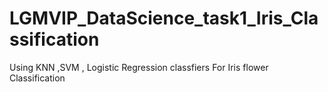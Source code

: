 # LGMVIP_DataScience_task1_Iris_Classification
Using KNN ,SVM , Logistic Regression classfiers For Iris flower Classification
